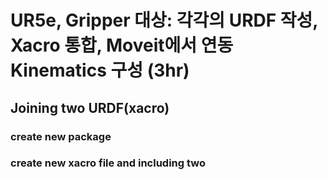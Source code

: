 # UR5e, Gripper 대상: 각각의 URDF 작성, Xacro 통합, Moveit에서 연동 Kinematics 구성 (3hr)

## Joining two URDF(xacro)
### create new package
### create new xacro file and including two 
<!--stackedit_data:
eyJoaXN0b3J5IjpbOTg5MzE5ODYsLTIwMjMzNTQ4NzksLTIwOD
g3NDY2MTIsNzMwOTk4MTE2XX0=
-->